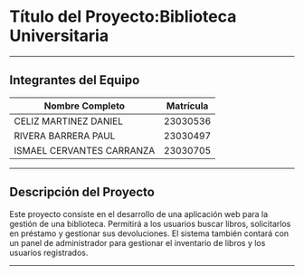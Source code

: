 # Título del Proyecto:Biblioteca Universitaria

---

## Integrantes del Equipo

| Nombre Completo             | Matrícula |
| --------------------------- | --------- |
| CELIZ MARTINEZ DANIEL       | 23030536  |
| RIVERA BARRERA PAUL         | 23030497  |
| ISMAEL CERVANTES CARRANZA   | 23030705  |

---

## Descripción del Proyecto

Este proyecto consiste en el desarrollo de una aplicación web para la gestión de una biblioteca. Permitirá a los usuarios buscar libros, solicitarlos en préstamo y gestionar sus devoluciones. El sistema también contará con un panel de administrador para gestionar el inventario de libros y los usuarios registrados.

---
